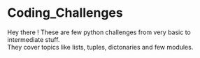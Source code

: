 # Coding_Challenges

Hey there !
These are few python challenges from very basic to intermediate stuff.
<br />
They cover topics like lists, tuples, dictonaries and few modules. 
<br />

